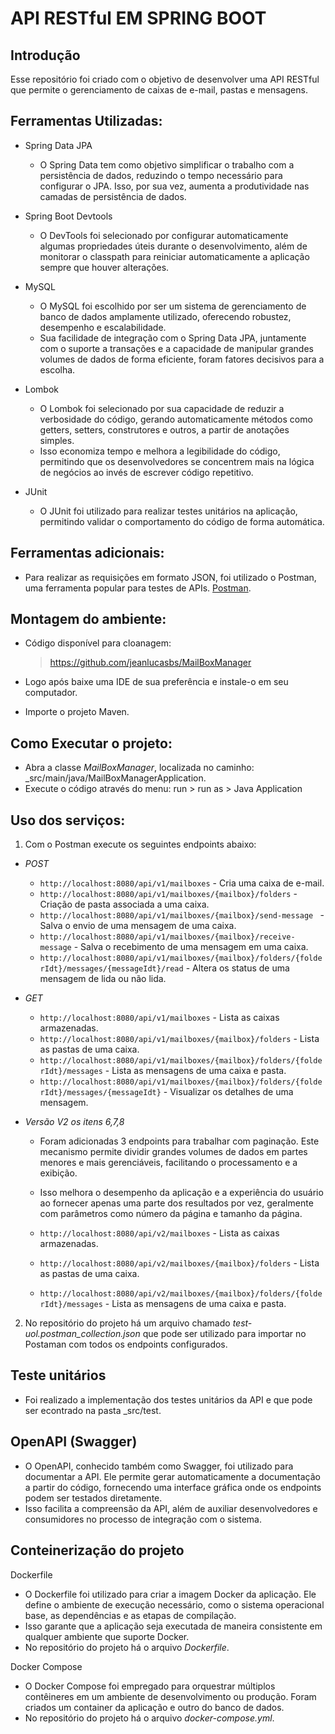 # API RESTful EM SPRING BOOT #

## Introdução

Esse repositório foi criado com o objetivo de desenvolver uma API RESTful que permite o gerenciamento de caixas de e-mail, pastas e mensagens.

## Ferramentas Utilizadas:

- Spring Data JPA

   - O Spring Data tem como objetivo simplificar o trabalho com a persistência de dados, reduzindo o tempo necessário para configurar o JPA. Isso, por sua vez, aumenta a produtividade nas camadas de persistência de dados.
  
- Spring Boot Devtools

   - O DevTools foi selecionado por configurar automaticamente algumas propriedades úteis durante o desenvolvimento, além de monitorar o classpath para reiniciar automaticamente a aplicação sempre que houver alterações.
     
- MySQL
   - O MySQL foi escolhido por ser um sistema de gerenciamento de banco de dados amplamente utilizado, oferecendo robustez, desempenho e escalabilidade.
   - Sua facilidade de integração com o Spring Data JPA, juntamente com o suporte a transações e a capacidade de manipular grandes volumes de dados de forma eficiente, foram fatores decisivos para a escolha.
     
- Lombok
   - O Lombok foi selecionado por sua capacidade de reduzir a verbosidade do código, gerando automaticamente métodos como getters, setters, construtores e outros, a partir de anotações simples.
   - Isso economiza tempo e melhora a legibilidade do código, permitindo que os desenvolvedores se concentrem mais na lógica de negócios ao invés de escrever código repetitivo.
     
- JUnit
   - O JUnit foi utilizado para realizar testes unitários na aplicação, permitindo validar o comportamento do código de forma automática.
     
## Ferramentas adicionais:

- Para realizar as requisições em formato JSON, foi utilizado o Postman, uma ferramenta popular para testes de APIs. [Postman](https://www.getpostman.com/apps).

## Montagem do ambiente:

- Código disponível para cloanagem:

   > https://github.com/jeanlucasbs/MailBoxManager
  
- Logo após baixe uma IDE de sua preferência e instale-o em seu computador.
- Importe o projeto Maven.

## Como Executar o projeto:

- Abra a classe *MailBoxManager*, localizada no caminho: _src/main/java/MailBoxManagerApplication.
- Execute o código através do menu: run > run as > Java Application

## Uso dos serviços:

1) Com o Postman execute os seguintes endpoints abaixo:

- *POST* 
   - `http://localhost:8080/api/v1/mailboxes` - Cria uma caixa de e-mail.
   - `http://localhost:8080/api/v1/mailboxes/{mailbox}/folders` - Criação de pasta associada a uma caixa.
   - `http://localhost:8080/api/v1/mailboxes/{mailbox}/send-message ` - Salva o envio de uma mensagem de uma caixa.
   - `http://localhost:8080/api/v1/mailboxes/{mailbox}/receive-message` - Salva o recebimento de uma mensagem em uma caixa.
   - `http://localhost:8080/api/v1/mailboxes/{mailbox}/folders/{folderIdt}/messages/{messageIdt}/read` - Altera os status de uma mensagem de lida ou não lida.
  
- *GET* 
   - `http://localhost:8080/api/v1/mailboxes` - Lista as caixas armazenadas.
   - `http://localhost:8080/api/v1/mailboxes/{mailbox}/folders` - Lista as pastas de uma caixa.
   - `http://localhost:8080/api/v1/mailboxes/{mailbox}/folders/{folderIdt}/messages` - Lista as mensagens de uma caixa e pasta.
   - `http://localhost:8080/api/v1/mailboxes/{mailbox}/folders/{folderIdt}/messages/{messageIdt}` - Visualizar os detalhes de uma mensagem.

- *Versão V2 os itens 6,7,8*
   - Foram adicionadas 3 endpoints para trabalhar com paginação. Este mecanismo permite dividir grandes volumes de dados em partes menores e mais gerenciáveis, facilitando o processamento e a exibição.
   - Isso melhora o desempenho da aplicação e a experiência do usuário ao fornecer apenas uma parte dos resultados por vez, geralmente com parâmetros como número da página e tamanho da página.

   - `http://localhost:8080/api/v2/mailboxes` - Lista as caixas armazenadas.
   - `http://localhost:8080/api/v2/mailboxes/{mailbox}/folders` - Lista as pastas de uma caixa.
   - `http://localhost:8080/api/v2/mailboxes/{mailbox}/folders/{folderIdt}/messages` - Lista as mensagens de uma caixa e pasta.

   
2) No repositório do projeto há um arquivo chamado *test-uol.postman_collection.json* que pode ser utilizado para importar no Postaman com todos os endpoints configurados.
     

## Teste unitários

   - Foi realizado a implementação dos testes unitários da API e que pode ser econtrado na pasta _src/test.
   
## OpenAPI (Swagger)
   - O OpenAPI, conhecido também como Swagger, foi utilizado para documentar a API. Ele permite gerar automaticamente a documentação a partir do código, fornecendo uma interface gráfica onde os endpoints podem ser testados diretamente.
   - Isso facilita a compreensão da API, além de auxiliar desenvolvedores e consumidores no processo de integração com o sistema.

## Conteinerização do projeto
  
Dockerfile

  - O Dockerfile foi utilizado para criar a imagem Docker da aplicação. Ele define o ambiente de execução necessário, como o sistema operacional base, as dependências e as etapas de compilação.
  - Isso garante que a aplicação seja executada de maneira consistente em qualquer ambiente que suporte Docker.
  - No repositório do projeto há o arquivo *Dockerfile*.

Docker Compose

  - O Docker Compose foi empregado para orquestrar múltiplos contêineres em um ambiente de desenvolvimento ou produção. Foram criados um container da aplicação e outro do banco de dados.
  - No repositório do projeto há o arquivo *docker-compose.yml*.
    
